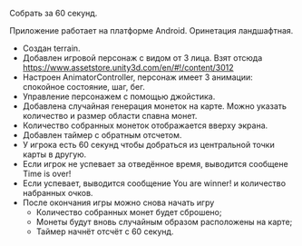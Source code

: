 Собрать за 60 секунд.

Приложение работает на платформе Android.
Оринетация ландшафтная.
 - Создан terrain.
 - Добавлен игровой персонаж с видом от 3 лица. Взят отсюда https://www.assetstore.unity3d.com/en/#!/content/3012
 - Настроен AnimatorController, персонаж имеет 3 анимации: спокойное состояние, шаг, бег.
 - Управление персонажем с помощью джойстика.
 - Добавлена случайная генерация монеток на карте. Можно указать количество и размер области спавна монет.
 - Количество собранных монеток отображается вверху экрана.
 - Добавлен таймер с обратным отсчетом.
 - У игрока есть 60 секунд чтобы добраться из центральной точки карты в другую.
 - Если игрок не успевает за отведённое время, выводится сообщене Time is over!
 - Если успевает, выводится сообщение You are winner! и количество набранных очков.
 - После окончания игры можно снова начать игру
   - Количество собранных монет будет сброшено;
   - Монеты будут вновь случайным образом расположены на карте;
   - Таймер начнёт отсчёт с 60 секунд.
